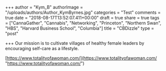 +++
author = "Kym_B"
authorImage = "/uploads/authors/Author_KymByrnes.jpg"
categories = "Test"
comments = true
date = "2018-08-17T13:52:07.411+00:00"
draft = true
share = true
tags = ["CannaGather", "Cannabis", "Networking", "Princeton", "Northern Swan", "HBS", "Harvard Business School", "Columbia"]
title = "CBDizzle"
type = "post"

+++
Our mission is to cultivate villages of healthy female leaders by encouraging self-care as a lifestyle.  
  
[https://www.totalityofawoman.com/](https://www.totalityofawoman.com/ "https://www.totalityofawoman.com/")